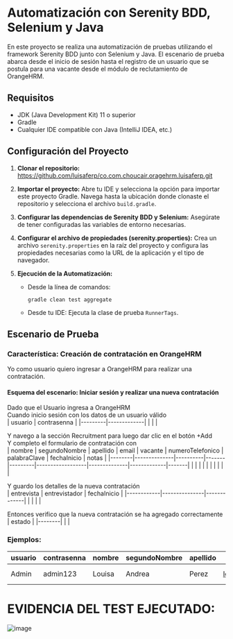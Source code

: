 # Automatización con Serenity BDD, Selenium y Java

En este proyecto se realiza una automatización de pruebas utilizando el framework Serenity BDD junto con Selenium y Java. El escenario de prueba abarca desde el inicio de sesión hasta el registro de un usuario que se postula para una vacante desde el módulo de reclutamiento de OrangeHRM.

## Requisitos

- JDK (Java Development Kit) 11 o superior
- Gradle
- Cualquier IDE compatible con Java (IntelliJ IDEA, etc.)

## Configuración del Proyecto

1. **Clonar el repositorio:**
   https://github.com/luisaferp/co.com.choucair.oragehrm.luisaferp.git

2. **Importar el proyecto:**
   Abre tu IDE y selecciona la opción para importar este proyecto Gradle.
   Navega hasta la ubicación donde clonaste el repositorio y selecciona el archivo `build.gradle`.

3. **Configurar las dependencias de Serenity BDD y Selenium:**
   Asegúrate de tener configuradas las variables de entorno necesarias.

4. **Configurar el archivo de propiedades (serenity.properties):**
   Crea un archivo `serenity.properties` en la raíz del proyecto y configura las propiedades necesarias como la URL de la aplicación y el tipo de navegador.

5. **Ejecución de la Automatización:**

   - Desde la línea de comandos:
     ```
     gradle clean test aggregate
     ```

   - Desde tu IDE:
     Ejecuta la clase de prueba `RunnerTags`.

## Escenario de Prueba

### Característica: Creación de contratación en OrangeHRM

Yo como usuario quiero ingresar a OrangeHRM para realizar una contratación.

#### Esquema del escenario: Iniciar sesión y realizar una nueva contratación

Dado que el Usuario ingresa a OrangeHRM  
Cuando inicio sesión con los datos de un usuario válido  
| usuario | contrasenna |
|---------|-------------|
| <usuario> | <contrasenna> |

Y navego a la sección Recruitment para luego dar clic en el botón +Add  
Y completo el formulario de contratación con  
| nombre | segundoNombre | apellido | email | vacante | numeroTelefonico | palabraClave | fechaInicio | notas |
|--------|--------------|----------|-------|---------|------------------|--------------|-------------|-------|
| <nombre> | <segundoNombre> | <apellido> | <email> | <vacante> | <numeroTelefonico> | <palabraClave> | <fechaInicio> | <notas> |

Y guardo los detalles de la nueva contratación  
| entrevista | entrevistador | fechaInicio |
|------------|---------------|-------------|
| <entrevista> | <entrevistador> | <fechaInicio> |

Entonces verifico que la nueva contratación se ha agregado correctamente  
| estado |
|--------|
| <estado> |

### Ejemplos:

| usuario | contrasenna | nombre | segundoNombre | apellido | email                   | vacante               | numeroTelefonico | palabraClave | fechaInicio | notas              | entrevista      | entrevistador  | estado |
|---------|-------------|--------|---------------|----------|-------------------------|-----------------------|------------------|--------------|-------------|--------------------|-----------------|----------------|--------|
| Admin   | admin123    | Louisa | Andrea        | Perez    | louisafer2024@gmail.com | Payroll Administrator | 3003019900       | QA           | 2000-19-07  | Postulacion Junior | ChoucairTesting | Charles Carter | Hired  |


# EVIDENCIA DEL TEST EJECUTADO:

![image](https://github.com/user-attachments/assets/6b8b96e9-41f3-4fa7-ba4b-ac42fbbbb731)
